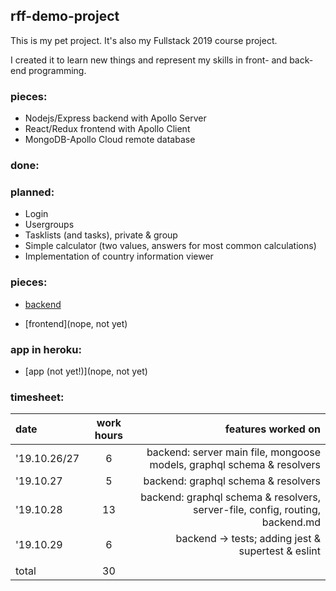 
## rff-demo-project

This is my pet project. It's also my Fullstack 2019 course project.

I created it to learn new things and represent my skills in front- and back-end programming.

### pieces:
- Nodejs/Express backend with Apollo Server
- React/Redux frontend with Apollo Client
- MongoDB-Apollo Cloud remote database

### done:

### planned:
- Login
- Usergroups
- Tasklists (and tasks), private & group
- Simple calculator (two values, answers for most common calculations)
- Implementation of country information viewer

### pieces:
- [backend](https://github.com/RedFoxFinn/rff-project/tree/backend)

- [frontend](nope, not yet)

### app in heroku:
- [app (not yet!)](nope, not yet)

### timesheet:
date | work hours | features worked on
:--- | :--------: | -----------------:
'19.10.26/27 | 6 | backend: server main file, mongoose models, graphql schema & resolvers
'19.10.27 | 5 | backend: graphql schema & resolvers
'19.10.28 | 13 | backend: graphql schema & resolvers, server-file, config, routing, backend.md
'19.10.29 | 6 | backend -> tests; adding jest & supertest & eslint
 | | 
total | 30 | 

